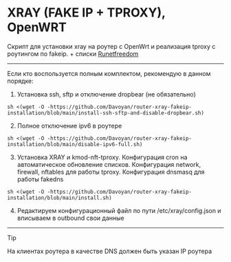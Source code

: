 # XRAY (FAKE IP + TPROXY), OpenWRT

Скрипт для установки xray на роутер с OpenWrt и реализация tproxy с роутингом по fakeip. + списки [Runetfreedom](https://github.com/runetfreedom/) 

---
Если кто воспользуется полным комплектом, рекомендую в данном порядке:

1. Установка ssh, sftp и отключение dropbear (не обязательно) 
```
sh <(wget -O -https://github.com/Davoyan/router-xray-fakeip-installation/blob/main/install-ssh-sftp-and-disable-dropbear.sh)
```

2. Полное отключение ipv6 в роутере 
```
sh <(wget -O -https://github.com/Davoyan/router-xray-fakeip-installation/blob/main/disable-ipv6-full.sh)
```

3. Установка XRAY и kmod-nft-tproxy. Конфигурация cron на автоматическое обновление списков. Конфигурация network, firewall, nftables для работы tproxy. Конфигурация dnsmasq для работы fakedns
```
sh <(wget -O -https://github.com/Davoyan/router-xray-fakeip-installation/blob/main/install.sh)
```

4. Редактируем конфигурационный файл по пути /etc/xray/config.json и вписываем в outbound свои данные

---
> [!TIP]
> На клиентах роутера в качестве DNS должен быть указан IP роутера
